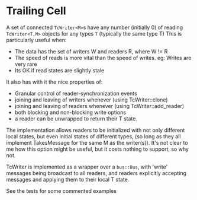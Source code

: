 # Trailing Cell

A set of connected `TcWriter<M>`s have any number (initially 0) of reading
`TcWriter<T,M>` objects for any types `T` (typically the same type T)
This is particularly useful when:
 * The data has the set of writers W and readers R, where W != R
 * The speed of reads is more vital than the speed of writes.
      eg: Writes are very rare
 * Its OK if read states are slightly stale
 
It also has with it the nice properties of:
 * Granular control of reader-synchronization events
 * joining and leaving of writers whenever (using TcWriter::clone)
 * joining and leaving of readers whenever (using TcWriter::add_reader)
 * both blocking and non-blocking write options
 * a reader can be unwrapped to return their T state.

The implementation allows readers to be initialized with not only different
local states, but even initial states of different types, (so long as they
all implement TakesMessage<M> for the same M as the writer(s)). It's not
clear to me how this option might be useful, but it costs nothing to
support, so why not.

TcWriter is implemented as a wrapper over a `bus::Bus`, with 'write'
messages being broadcast to all readers, and readers explicitly accepting
messages and applying them to their local T state.

See the tests for some commented examples